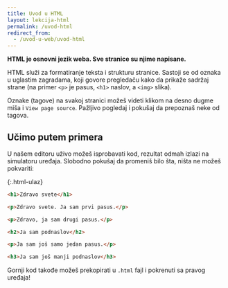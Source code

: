 ```yaml
---
title: Uvod u HTML
layout: lekcija-html
permalink: /uvod-html
redirect_from:
  - /uvod-u-web/uvod-html
---
```


**HTML je osnovni jezik weba. Sve stranice su njime napisane.**

HTML služi za formatiranje teksta i strukturu stranice. Sastoji se od oznaka u uglastim zagradama, koji govore pregledaču kako da prikaže sadržaj strane (na primer `<p>` je pasus, `<h1>` naslov, a `<img>` slika).

Oznake (tagove) na svakoj stranici možeš videti klikom na desno dugme miša i `View page source`. Pažljivo pogledaj i pokušaj da prepoznaš neke od tagova.

## Učimo putem primera

U našem editoru uživo možeš isprobavati kod, rezultat odmah izlazi na simulatoru uređaja. Slobodno pokušaj da promeniš bilo šta, ništa ne možeš pokvariti:

{:.html-ulaz}
```html
<h1>Zdravo svete</h1>

<p>Zdravo svete. Ja sam prvi pasus.</p>

<p>Zdravo, ja sam drugi pasus.</p>

<h2>Ja sam podnaslov</h2>

<p>Ja sam još samo jedan pasus.</p>

<h3>Ja sam još manji podnaslov</h3>
```

Gornji kod takođe možeš prekopirati u `.html` fajl i pokrenuti sa pravog uređaja!
